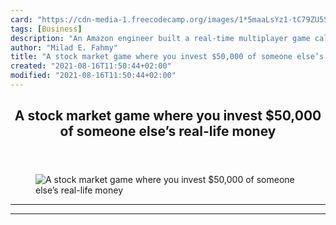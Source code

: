 ```yaml
---
card: "https://cdn-media-1.freecodecamp.org/images/1*5maaLsYz1-tC79ZU5SAlTg.png"
tags: [Business]
description: "An Amazon engineer built a real-time multiplayer game called "
author: "Milad E. Fahmy"
title: "A stock market game where you invest $50,000 of someone else’s real-life money"
created: "2021-08-16T11:50:44+02:00"
modified: "2021-08-16T11:50:44+02:00"
---
```

<div class="site-wrapper">
<main id="site-main" class="site-main outer">
<div class="inner">
<article class="post-full post tag-business tag-tech tag-startup tag-gaming tag-technology ">
<header class="post-full-header">
<h1 class="post-full-title">A stock market game where you invest $50,000 of someone else’s real-life money</h1>
</header>
<figure class="post-full-image">
<picture>
<source media="(max-width: 700px)" sizes="1px" srcset="data:image/gif;base64,R0lGODlhAQABAIAAAAAAAP///yH5BAEAAAAALAAAAAABAAEAAAIBRAA7 1w">
<source media="(min-width: 701px)" sizes="(max-width: 800px) 400px,
(max-width: 1170px) 700px,
1400px" srcset="https://cdn-media-1.freecodecamp.org/images/1*5maaLsYz1-tC79ZU5SAlTg.png 300w,
https://cdn-media-1.freecodecamp.org/images/1*5maaLsYz1-tC79ZU5SAlTg.png 600w,
https://cdn-media-1.freecodecamp.org/images/1*5maaLsYz1-tC79ZU5SAlTg.png 1000w,
https://cdn-media-1.freecodecamp.org/images/1*5maaLsYz1-tC79ZU5SAlTg.png 2000w">
<img onerror="this.style.display='none'" src="https://cdn-media-1.freecodecamp.org/images/1*5maaLsYz1-tC79ZU5SAlTg.png" alt="A stock market game where you invest $50,000 of someone else’s real-life money">
</picture>
</figure>
<section class="post-full-content">
<div class="post-content">
</div>
<hr>
<hr>
</section>
</article>
</div>
</main>
</div>
<!-- Google Tag Manager (noscript) -->
<!-- End Google Tag Manager (noscript) -->

